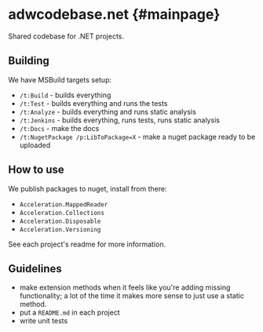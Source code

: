 adwcodebase.net {#mainpage}
===============

Shared codebase for .NET projects.

## Building 

We have MSBuild targets setup:

* `/t:Build` - builds everything
* `/t:Test` - builds everything and runs the tests
* `/t:Analyze` - builds everything and runs static analysis
* `/t:Jenkins` - builds everything, runs tests, runs static analysis
* `/t:Docs` - make the docs
* `/t:NugetPackage /p:LibToPackage=X` - make a nuget package ready to
   be uploaded
 
## How to use

We publish packages to nuget, install from there:

* `Acceleration.MappedReader`
* `Acceleration.Collections`
* `Acceleration.Disposable`
* `Acceleration.Versioning`

See each project's readme for more information.

## Guidelines

 * make extension methods when it feels like you're adding missing
   functionality; a lot of the time it makes more sense to just use a
   static method.
 * put a `README.md` in each project
 * write unit tests
